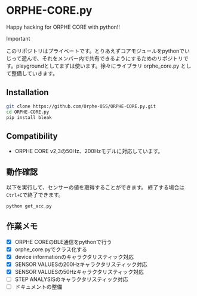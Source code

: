 # ORPHE-CORE.py
Happy hacking for ORPHE CORE with python!!


> [!IMPORTANT]
> このリポジトリはプライベートです。とりあえずコアモジュールをpythonでいじって遊んで、それをメンバー内で共有できるようにするためのリポジトリです。playgroundとしてまずは使います。徐々にライブラリ orphe_core.py として整備していきます。

## Installation
```bash
git clone https://github.com/Orphe-OSS/ORPHE-CORE.py.git
cd ORPHE-CORE.py
pip install bleak
```
## Compatibility
 * ORPHE CORE v2,3の50Hz、200Hzモデルに対応しています。

## 動作確認
以下を実行して、センサーの値を取得することができます。
終了する場合は`Ctrl+C`で終了できます。
```bash
python get_acc.py
```

## 作業メモ
- [x] ORPHE COREのBLE通信をpythonで行う
- [x] orphe_core.pyでクラス化する
- [x] device informationのキャラクタリスティック対応
- [x] SENSOR VALUESの200Hzキャラクタリスティック対応
- [x] SENSOR VALUESの50Hzキャラクタリスティック対応
- [ ] STEP ANALYSISのキャラクタリスティック対応
- [ ] ドキュメントの整備
